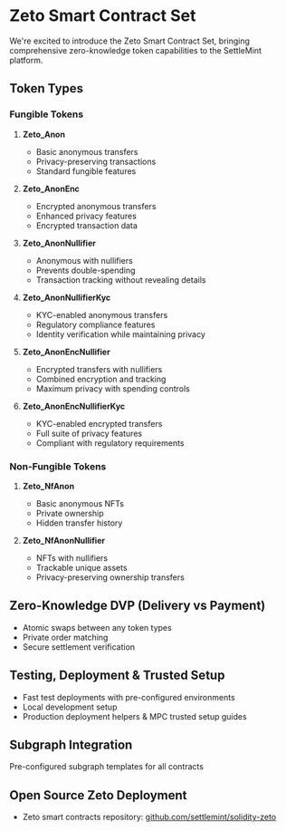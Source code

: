 # Zeto Smart Contract Set

We're excited to introduce the Zeto Smart Contract Set, bringing comprehensive zero-knowledge token capabilities to the SettleMint platform.

## Token Types

### Fungible Tokens

1. **Zeto_Anon**

   - Basic anonymous transfers
   - Privacy-preserving transactions
   - Standard fungible features

2. **Zeto_AnonEnc**

   - Encrypted anonymous transfers
   - Enhanced privacy features
   - Encrypted transaction data

3. **Zeto_AnonNullifier**

   - Anonymous with nullifiers
   - Prevents double-spending
   - Transaction tracking without revealing details

4. **Zeto_AnonNullifierKyc**

   - KYC-enabled anonymous transfers
   - Regulatory compliance features
   - Identity verification while maintaining privacy

5. **Zeto_AnonEncNullifier**

   - Encrypted transfers with nullifiers
   - Combined encryption and tracking
   - Maximum privacy with spending controls

6. **Zeto_AnonEncNullifierKyc**
   - KYC-enabled encrypted transfers
   - Full suite of privacy features
   - Compliant with regulatory requirements

### Non-Fungible Tokens

1. **Zeto_NfAnon**

   - Basic anonymous NFTs
   - Private ownership
   - Hidden transfer history

2. **Zeto_NfAnonNullifier**
   - NFTs with nullifiers
   - Trackable unique assets
   - Privacy-preserving ownership transfers

## Zero-Knowledge DVP (Delivery vs Payment)

- Atomic swaps between any token types
- Private order matching
- Secure settlement verification

## Testing, Deployment & Trusted Setup

- Fast test deployments with pre-configured environments
- Local development setup
- Production deployment helpers & MPC trusted setup guides

## Subgraph Integration

Pre-configured subgraph templates for all contracts

## Open Source Zeto Deployment

- Zeto smart contracts repository: [github.com/settlemint/solidity-zeto](https://github.com/settlemint/solidity-zeto)
